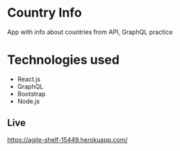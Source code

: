 # Country Info
App with info about countries from API,
GraphQL practice

# Technologies used
- React.js
- GraphQL
- Bootstrap
- Node.js

## Live
https://agile-shelf-15449.herokuapp.com/